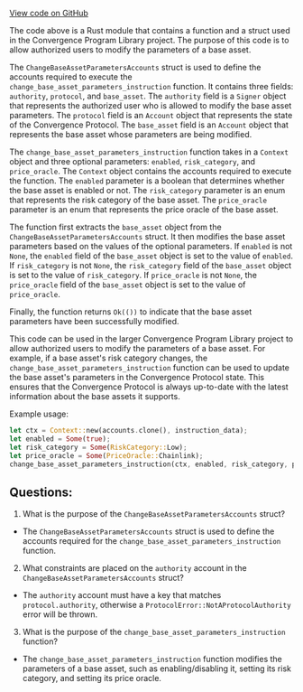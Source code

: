 [View code on GitHub](https://github.com/convergence-rfq/convergence-program-library/rfq/program/src/instructions/protocol/change_base_asset_parameters.rs)

The code above is a Rust module that contains a function and a struct used in the Convergence Program Library project. The purpose of this code is to allow authorized users to modify the parameters of a base asset. 

The `ChangeBaseAssetParametersAccounts` struct is used to define the accounts required to execute the `change_base_asset_parameters_instruction` function. It contains three fields: `authority`, `protocol`, and `base_asset`. The `authority` field is a `Signer` object that represents the authorized user who is allowed to modify the base asset parameters. The `protocol` field is an `Account` object that represents the state of the Convergence Protocol. The `base_asset` field is an `Account` object that represents the base asset whose parameters are being modified.

The `change_base_asset_parameters_instruction` function takes in a `Context` object and three optional parameters: `enabled`, `risk_category`, and `price_oracle`. The `Context` object contains the accounts required to execute the function. The `enabled` parameter is a boolean that determines whether the base asset is enabled or not. The `risk_category` parameter is an enum that represents the risk category of the base asset. The `price_oracle` parameter is an enum that represents the price oracle of the base asset.

The function first extracts the `base_asset` object from the `ChangeBaseAssetParametersAccounts` struct. It then modifies the base asset parameters based on the values of the optional parameters. If `enabled` is not `None`, the `enabled` field of the `base_asset` object is set to the value of `enabled`. If `risk_category` is not `None`, the `risk_category` field of the `base_asset` object is set to the value of `risk_category`. If `price_oracle` is not `None`, the `price_oracle` field of the `base_asset` object is set to the value of `price_oracle`. 

Finally, the function returns `Ok(())` to indicate that the base asset parameters have been successfully modified. 

This code can be used in the larger Convergence Program Library project to allow authorized users to modify the parameters of a base asset. For example, if a base asset's risk category changes, the `change_base_asset_parameters_instruction` function can be used to update the base asset's parameters in the Convergence Protocol state. This ensures that the Convergence Protocol is always up-to-date with the latest information about the base assets it supports. 

Example usage:

```rust
let ctx = Context::new(accounts.clone(), instruction_data);
let enabled = Some(true);
let risk_category = Some(RiskCategory::Low);
let price_oracle = Some(PriceOracle::Chainlink);
change_base_asset_parameters_instruction(ctx, enabled, risk_category, price_oracle)?;
```
## Questions: 
 1. What is the purpose of the `ChangeBaseAssetParametersAccounts` struct?
- The `ChangeBaseAssetParametersAccounts` struct is used to define the accounts required for the `change_base_asset_parameters_instruction` function.

2. What constraints are placed on the `authority` account in the `ChangeBaseAssetParametersAccounts` struct?
- The `authority` account must have a key that matches `protocol.authority`, otherwise a `ProtocolError::NotAProtocolAuthority` error will be thrown.

3. What is the purpose of the `change_base_asset_parameters_instruction` function?
- The `change_base_asset_parameters_instruction` function modifies the parameters of a base asset, such as enabling/disabling it, setting its risk category, and setting its price oracle.
